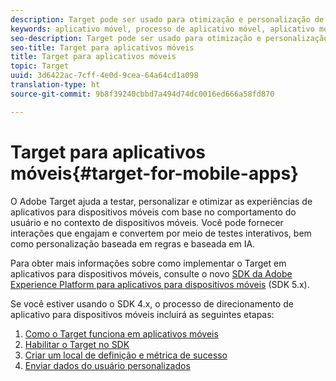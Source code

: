 ```yaml
---
description: Target pode ser usado para otimização e personalização de aplicativos móveis
keywords: aplicativo móvel, processo de aplicativo móvel, aplicativo móvel target, métricas de sucesso no aplicativo móvel
seo-description: Target pode ser usado para otimização e personalização de aplicativos móveis
seo-title: Target para aplicativos móveis
title: Target para aplicativos móveis
topic: Target
uuid: 3d6422ac-7cff-4e0d-9cea-64a64cd1a098
translation-type: ht
source-git-commit: 9b8f39240cbbd7a494d74dc0016ed666a58fd870

---
```



# Target para aplicativos móveis{#target-for-mobile-apps}

O Adobe Target ajuda a testar, personalizar e otimizar as experiências de aplicativos para dispositivos móveis com base no comportamento do usuário e no contexto de dispositivos móveis. Você pode fornecer interações que engajam e convertem por meio de testes interativos, bem como personalização baseada em regras e baseada em IA.

Para obter mais informações sobre como implementar o Target em aplicativos para dispositivos móveis, consulte o novo [SDK da Adobe Experience Platform para aplicativos para dispositivos móveis](https://aep-sdks.gitbook.io/docs/using-mobile-extensions/adobe-target) (SDK 5.x).

Se você estiver usando o SDK 4.x, o processo de direcionamento de aplicativo para dispositivos móveis incluirá as seguintes etapas:

1. [Como o Target funciona em aplicativos móveis](/help/c-target-mobile-app/mobile-how-target-works-mobile-apps.md)
1. [Habilitar o Target no SDK](/help/c-target-mobile-app/mobile-enable-target-in-sdk.md)
1. [Criar um local de definição e métrica de sucesso](/help/c-target-mobile-app/mobile-create-location-and-metric.md)
1. [Enviar dados do usuário personalizados](/help/c-target-mobile-app/mobile-custom-user-data.md)